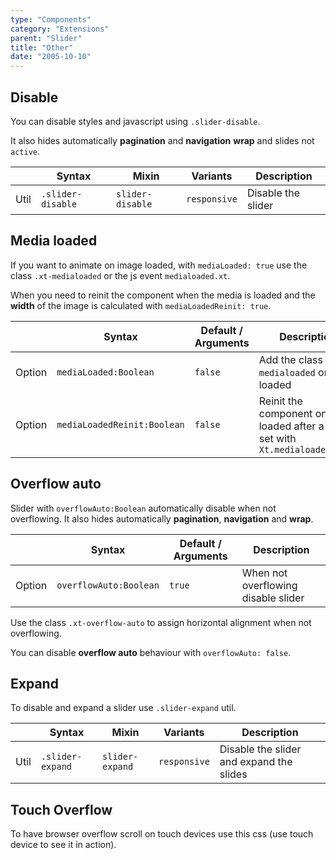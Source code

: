 ```yaml
---
type: "Components"
category: "Extensions"
parent: "Slider"
title: "Other"
date: "2005-10-10"
---
```


## Disable

You can disable styles and javascript using `.slider-disable`.

It also hides automatically **pagination** and **navigation** **wrap** and slides not `active`.

<div class="table-scroll">

|                      | Syntax                          | Mixin            | Variants               | Description                   |
| ----------------------- | ---------------------------- | -----------------| ----------------------------- |----------------------------- |
| Util                  | `.slider-disable`       | `slider-disable`                | `responsive`                | Disable the slider            |

</div>

## Media loaded

If you want to animate on image loaded, with `mediaLoaded: true` use the class `.xt-medialoaded` or the js event `medialoaded.xt`.

When you need to reinit the component when the media is loaded and the **width** of the image is calculated with `mediaLoadedReinit: true`.

<div class="table-scroll">

|                         | Syntax                                    | Default / Arguments                       | Description                   |
| ----------------------- | ----------------------------------------- | ----------------------------- | ----------------------------- |
| Option                  | `mediaLoaded:Boolean`                          | `false`        | Add the class `.xt-medialoaded` on img loaded             |
| Option                  | `mediaLoadedReinit:Boolean`                          | `false`        | Reinit the component on img loaded after a delay set with `Xt.medialoadedDelay`             |

</div>

<demo>
  <demovanilla src="vanilla/components/extensions/slider/media-loaded">
  </demovanilla>
</demo>

## Overflow auto

Slider with `overflowAuto:Boolean` automatically disable when not overflowing. It also hides automatically **pagination**, **navigation** and **wrap**.

<div class="table-scroll">

|                         | Syntax                                    | Default / Arguments                       | Description                   |
| ----------------------- | ----------------------------------------- | ----------------------------- | ----------------------------- |
| Option                  | `overflowAuto:Boolean`                          | `true`        | When not overflowing disable slider           |

</div>

Use the class `.xt-overflow-auto` to assign horizontal alignment when not overflowing.

<demo>
  <demovanilla src="vanilla/components/extensions/slider/overflow-auto">
  </demovanilla>
</demo>

You can disable **overflow auto** behaviour with `overflowAuto: false`.

<demo>
  <demovanilla src="vanilla/components/extensions/slider/overflow-auto-false">
  </demovanilla>
</demo>

## Expand

To disable and expand a slider use `.slider-expand` util.

<div class="table-scroll">

|                      | Syntax                          | Mixin            | Variants               | Description                   |
| ----------------------- | ---------------------------- | -----------------| ----------------------------- |----------------------------- |
| Util                  | `.slider-expand`       | `slider-expand`                | `responsive`                | Disable the slider and expand the slides            |

</div>

<demo>
  <demovanilla src="vanilla/components/extensions/slider/expand">
  </demovanilla>
</demo>

<demo>
  <demovanilla src="vanilla/components/extensions/slider/disable">
  </demovanilla>
</demo>

## Touch Overflow

To have browser overflow scroll on touch devices use this css (use touch device to see it in action).

<demo>
  <demovanilla src="vanilla/components/extensions/slider/touch-overflow">
  </demovanilla>
</demo>
